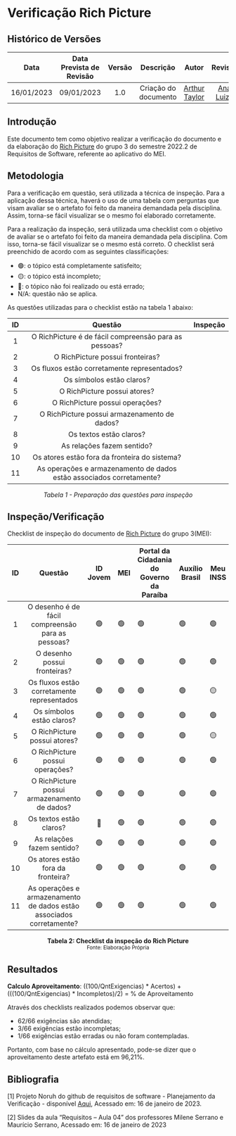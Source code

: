 # Verificação Rich Picture
## <a>Histórico de Versões</a>
|Data|Data Prevista de Revisão|Versão|Descrição|Autor|Revisor|
| :----------: |:-----------:| :------: | :-----------: | :---------: |:---------: |
|16/01/2023|09/01/2023|1.0|Criação do documento| [Arthur Taylor](https://github.com/Eruel6) | [Ana Luiza](https://github.com/AnHoff) |

## <a>Introdução</a>
Este documento tem como objetivo realizar a verificação do documento e da elaboração do [Rich Picture](https://github.com/Requisitos-de-Software/2022.2-MEI/blob/main/docs/Planejamento/AplicativosAnalisados.md) do grupo 3 do semestre 2022.2 de Requisitos de Software, referente ao aplicativo do MEI.

## <a>Metodologia</a>
Para a verificação em questão, será utilizada a técnica de inspeção. Para a aplicação dessa técnica, haverá o uso de uma tabela com perguntas que visam avaliar se o artefato foi feito da maneira demandada pela disciplina. Assim, torna-se fácil visualizar se o mesmo foi elaborado corretamente.

Para a realização da inspeção, será utilizada uma checklist com o objetivo de avaliar se o artefato foi feito da maneira demandada pela disciplina. Com isso, torna-se fácil visualizar se o mesmo está correto. O checklist será preenchido de acordo com as seguintes classificações:

* 🟢: o tópico está completamente satisfeito;
* 🟡: o tópico está incompleto;
* 🔴: o tópico não foi realizado ou está errado;
* N/A: questão não se aplica.

As questões utilizadas para o checklist estão na tabela 1 abaixo:

<center>

|ID|Questão|Inspeção|
| :-: | :----------: | :------: |
|1|O RichPicture é de fácil compreensão para as pessoas?||
|2|O RichPicture possui fronteiras?||
|3|Os fluxos estão corretamente representados?||
|4|Os símbolos estão claros?||
|5|O RichPicture possui atores?||
|6|O RichPicture possui operações?||
|7|O RichPicture possui armazenamento de dados?||
|8|Os textos estão claros?||
|9|As relações fazem sentido?||
|10|Os atores estão fora da fronteira do sistema?||
|11|As operações e armazenamento de dados estão associados corretamente?||

*Tabela 1 - Preparação das questões para inspeção*

</center>

## <a>Inspeção/Verificação</a>
Checklist de inspeção do documento de [Rich Picture](https://github.com/Requisitos-de-Software/2022.2-MEI/blob/main/docs/Planejamento/AplicativosAnalisados.md) do grupo 3(MEI):

<center>

|ID|Questão|ID Jovem|MEI|Portal da Cidadania do Governo da Paraíba|Auxílio Brasil|Meu INSS|Pardal|
| :-: | :----------: | :------: | - | - | - | - | - |
|1|O desenho é de fácil compreensão para as pessoas?|🟢|🟢|🟢|🟢|🟢|🟢|
|2|O desenho possui fronteiras?|🟢|🟢|🟢|🟢|🟢|🟢|
|3|Os fluxos estão corretamente representados|🟢|🟢|🟢|🟢|🟡|🟢|
|4|Os símbolos estão claros?|🟢|🟢|🟢|🟢|🟢|🟢|
|5|O RichPicture possui atores?|🟢|🟢|🟢|🟢|🟡|🟢|
|6|O RichPicture possui operações?|🟢|🟢|🟢|🟢|🟢|🟢|
|7|O RichPicture possui armazenamento de dados?|🟢|🟢|🟢|🟢|🟢|🟢|
|8|Os textos estão claros?|🔴|🟢|🟢|🟢|🟢|🟡|
|9|As relações fazem sentido?|🟢|🟢|🟢|🟢|🟢|🟢|
|10|Os atores estão fora da fronteira?|🟢|🟢|🟢|🟢|🟢|🟢|
|11|As operações e armazenamento de dados estão associados corretamente?|🟢|🟢|🟢|🟢|🟢|🟢|

</center>

<figcaption align='center'>
    <b>Tabela 2: Checklist da inspeção do Rich Picture </b>
    <br><small> Fonte: Elaboração Própria </small>
</figcaption>

## <a>Resultados</a>
<a>**Calculo Aproveitamento**</a>: ((100/QntExigencias) * Acertos) + (((100/QntExigencias) * Incompletos)/2) = % de Aproveitamento

Através dos checklists realizados podemos observar que:

* 62/66 exigências são atendidas;
* 3/66 exigências estão incompletas;
* 1/66 exigências estão erradas ou não foram contempladas.

Portanto, com base no cálculo apresentado, pode-se dizer que o aproveitamento deste artefato está em 96,21%.

## <a>Bibliografia</a>
[1] Projeto Noruh do github de requisitos de software - Planejamento da Verificação - disponível [Aqui](https://requisitos-de-software.github.io/2022.1-Noruh/analise/verificacao/planejamento/), Acessado em: 16 de janeiro de 2023.

[2] Slides da aula “Requisitos – Aula 04” dos professores Milene Serrano e Maurício Serrano, Acessado em: 16 de janeiro de 2023
